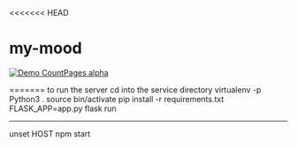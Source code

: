 <<<<<<< HEAD
# my-mood

[![Demo CountPages alpha](https://j.gifs.com/oVLwEA.gif)](https://youtu.be/GnkShLV-C78)





=======
to run the server
cd into the service directory
virtualenv -p Python3 .
source bin/activate
pip install -r requirements.txt
FLASK_APP=app.py flask run

-------
unset HOST
npm start
